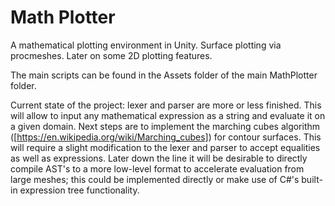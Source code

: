 # Math Plotter
A mathematical plotting environment in Unity. Surface plotting via procmeshes. Later on some 2D plotting features.

The main scripts can be found in the Assets folder of the main MathPlotter folder.

Current state of the project: lexer and parser are more or less finished. This will allow to input any mathematical expression as a string and evaluate it on a given domain. Next steps are to implement the marching cubes algorithm ([https://en.wikipedia.org/wiki/Marching_cubes]) for contour surfaces. This will require a slight modification to the lexer and parser to accept equalities as well as expressions. Later down the line it will be desirable to directly compile AST's to a more low-level format to accelerate evaluation from large meshes; this could be implemented directly or make use of C#'s built-in expression tree functionality.
